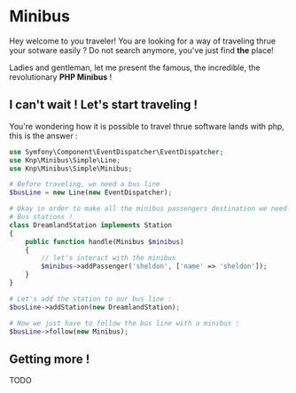 Minibus
=======

Hey welcome to you traveler! You are looking for a way of traveling thrue your
sotware easily ? Do not search anymore, you've just find **the** place!

Ladies and gentleman, let me present the famous, the incredible, the revolutionary
**PHP Minibus** !

## I can't wait ! Let's start traveling !

You're wondering how it is possible to travel thrue software lands with php, this
is the answer :

```php
use Symfony\Component\EventDispatcher\EventDispatcher;
use Knp\Minibus\Simple\Line;
use Knp\Minibus\Simple\Minibus;

# Before traveling, we need a bus line
$busLine = new Line(new EventDispatcher);

# Okay in order to make all the minibus passengers destination we need to create
# Bus stations !
class DreamlandStation implements Station
{
    public function handle(Minibus $minibus)
    {
        // let's interact with the minibus
        $minibus->addPassenger('sheldon', ['name' => 'sheldon']);
    }
}

# Let's add the station to our bus line :
$busLine->addStation(new DreamlandStation);

# Now we just have to follow the bus line with a minibus :
$busLine->follow(new Minibus);
```

## Getting more !

TODO

